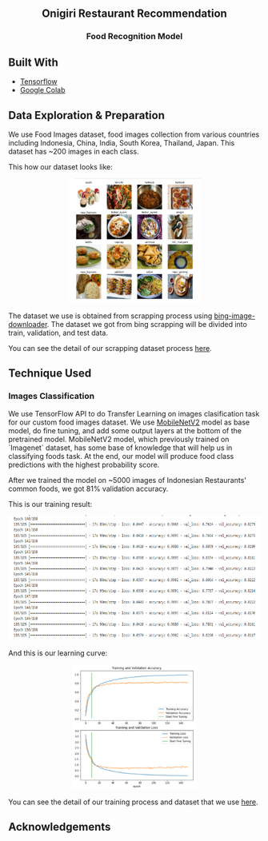 <br />
<p align="center">
  <h2 align="center">Onigiri Restaurant Recommendation</h2>
</p>
<p align="center">
  <h3 align="center">Food Recognition Model</h3>
</p>

## Built With

- [Tensorflow](https://www.tensorflow.org/)
- [Google Colab](https://colab.research.google.com/)

## Data Exploration & Preparation
<p>We use Food Images dataset, food images collection from various countries including Indonesia, China, India, South Korea, Thailand, Japan. This dataset has ~200 images in each class.</p>

<p>This how our dataset looks like:</p>
<p align="center">
    <img src="contents/Dataset.png" alt="Dataset" height="250">
</p>

<p>The dataset we use is obtained from scrapping process using <a href="https://pypi.org/project/bing-image-downloader/">bing-image-downloader</a>. The dataset we got from bing scrapping will be divided into train, validation, and test data.</p>
<p>You can see the detail of our scrapping dataset process <a href="https://github.com/Onigiri-Capstone/ml-model-training/tree/main/scrapping_food_images">here</a>.</p>

## Technique Used

### Images Classification
<p>We use TensorFlow API to do Transfer Learning on images clasification task for our custom food images dataset. We use <a href="https://www.tensorflow.org/api_docs/python/tf/keras/applications/mobilenet_v2/MobileNetV2">MobileNetV2</a> model as base model, do fine tuning, and add some output layers at the bottom of the pretrained model. MobileNetV2 model, which previously trained on `Imagenet` dataset, has some base of knowledge that will help us in classifying foods task. At the end, our model will produce food class predictions with the highest probability score.</p>


<p>After we trained the model on ~5000 images of Indonesian Restaurants' common foods, we got 81% validation accuracy.<p>

<p>This is our training result:</p>
<p align="center">
    <img src="contents/training.png" alt="Training Result" height="250">
</p>
<p>And this is our learning curve:</p>
<p align="center">
    <img src="contents/learning_curve.png" alt="Learning Curve" height="250">
</p>
<p>You can see the detail of our training process and dataset that we use <a href="https://github.com/Onigiri-Capstone/ml-model-training/tree/main/transfer_learning_with_mobilenet.ipynb">here</a>.</p>


## Acknowledgements
